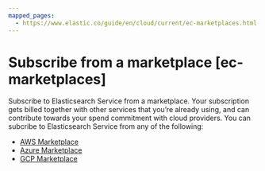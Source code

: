 ```yaml
---
mapped_pages:
  - https://www.elastic.co/guide/en/cloud/current/ec-marketplaces.html
---
```


# Subscribe from a marketplace [ec-marketplaces]

Subscribe to Elasticsearch Service from a marketplace. Your subscription gets billed together with other services that you’re already using, and can contribute towards your spend commitment with cloud providers. You can subcribe to Elasticsearch Service from any of the following:

* [AWS Marketplace](aws-marketplace.md)
* [Azure Marketplace](azure-native-isv-service.md)
* [GCP Marketplace](google-cloud-platform-marketplace.md)







